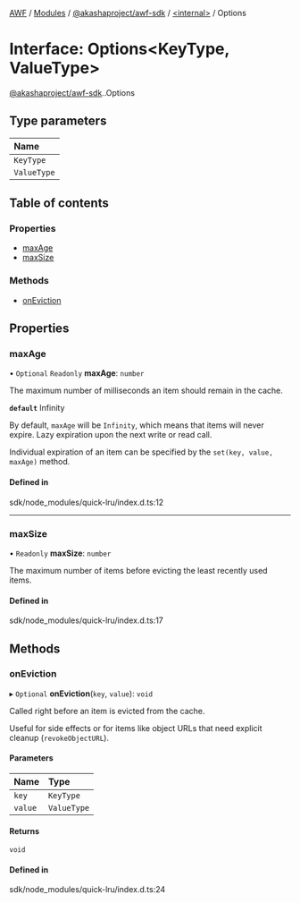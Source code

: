 [AWF](../README.md) / [Modules](../modules.md) / [@akashaproject/awf-sdk](../modules/akashaproject_awf_sdk.md) / [<internal\>](../modules/akashaproject_awf_sdk._internal_.md) / Options

# Interface: Options<KeyType, ValueType\>

[@akashaproject/awf-sdk](../modules/akashaproject_awf_sdk.md).[<internal>](../modules/akashaproject_awf_sdk._internal_.md).Options

## Type parameters

| Name |
| :------ |
| `KeyType` |
| `ValueType` |

## Table of contents

### Properties

- [maxAge](akashaproject_awf_sdk._internal_.Options.md#maxage)
- [maxSize](akashaproject_awf_sdk._internal_.Options.md#maxsize)

### Methods

- [onEviction](akashaproject_awf_sdk._internal_.Options.md#oneviction)

## Properties

### maxAge

• `Optional` `Readonly` **maxAge**: `number`

The maximum number of milliseconds an item should remain in the cache.

**`default`** Infinity

By default, `maxAge` will be `Infinity`, which means that items will never expire.
Lazy expiration upon the next write or read call.

Individual expiration of an item can be specified by the `set(key, value, maxAge)` method.

#### Defined in

sdk/node_modules/quick-lru/index.d.ts:12

___

### maxSize

• `Readonly` **maxSize**: `number`

The maximum number of items before evicting the least recently used items.

#### Defined in

sdk/node_modules/quick-lru/index.d.ts:17

## Methods

### onEviction

▸ `Optional` **onEviction**(`key`, `value`): `void`

Called right before an item is evicted from the cache.

Useful for side effects or for items like object URLs that need explicit cleanup (`revokeObjectURL`).

#### Parameters

| Name | Type |
| :------ | :------ |
| `key` | `KeyType` |
| `value` | `ValueType` |

#### Returns

`void`

#### Defined in

sdk/node_modules/quick-lru/index.d.ts:24
